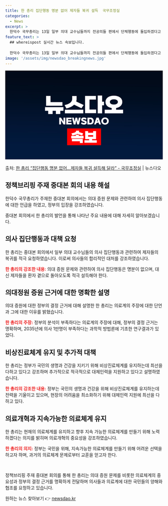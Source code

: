 ```yaml
---
title: 한 총리 집단행동 명분 없어 제자들 복귀 설득  국무조정실
categories:
  - News
excerpt: >
  한덕수 국무총리는 13일 일부 의대 교수님들까지 전공의들 편에서 단체행동에 돌입하겠다고 밝히고 있다며 명분 …
feature_text: >
  ## whereispost 실시간 뉴스 속보입니다.

  한덕수 국무총리는 13일 일부 의대 교수님들까지 전공의들 편에서 단체행동에 돌입하겠다고 밝히고 있다며 명분 …
image: '/assets/img/newsdao_breakingnews.jpg'
---
```


![뉴스다오 속보](/assets/img/newsdao_breakingnews.jpg)

<p>출처: <a href="https://newsdao.kr/3332" rel="dofollow">한 총리 “집단행동 명분 없어…제자들 복귀 설득해 달라” - 국무조정실</a> | 뉴스다오</p>

<h2 data-ke-size="size26">정책브리핑 주재 중대본 회의 내용 해설</h2>
<p data-ke-size="size16">한덕수 국무총리가 주재한 중대본 회의에서는 의대 증원 문제와 관련하여 의사 집단행동에 대한 언급을 하였고, 정부의 입장을 강조하였습니다.</p>
<p>중대본 회의에서 한 총리의 발언을 통해 나타난 주요 내용에 대해 자세히 알아보겠습니다.</p>

<h2 data-ke-size="size23">의사 집단행동과 대책 요청</h2>
<p data-ke-size="size16">한 총리는 중대본 회의에서 일부 의대 교수님들의 의사 집단행동과 관련하여 제자들의 복귀를 적극 요청하였습니다. 이로써 의사들의 합리적인 대처를 강조하였습니다.</p>

<p><b><span style="color: #ee2323;">한 총리의 강조한 내용:</span></b> 의대 증원 문제와 관련하여 의사 집단행동은 명분이 없으며, 대신 제자들을 환자 곁으로 돌아오도록 적극 설득해야 한다.</p>

<h2 data-ke-size="size23">의대정원 증원 근거에 대한 명확한 설명</h2>
<p data-ke-size="size16">의대 증원에 대한 정부의 결정 근거에 대해 설명한 한 총리는 의료계의 주장에 대한 단언과 그에 대한 이유를 밝혔습니다.</p>

<p><b><span style="color: #ee2323;">한 총리의 주장:</span></b> 정부의 분석이 부족하다는 의료계의 주장에 대해, 정부의 결정 근거는 명확하며, 2035년에 의사 1만명이 부족하다는 과학적 방법론에 기초한 연구결과가 있었다.</p>

<h2 data-ke-size="size23">비상진료체계 유지 및 추가적 대책</h2>
<p data-ke-size="size16">한 총리는 정부가 국민의 생명과 건강을 지키기 위해 비상진료체계를 유지하는데 최선을 다하고 있다고 강조하며 추가적으로 적극적으로 대체인력을 지원하고 있다고 설명하였습니다.</p>

<p><b><span style="color: #ee2323;">한 총리의 강조한 내용:</span></b> 정부는 국민의 생명과 건강을 위해 비상진료체계를 유지하는데 전력을 기울이고 있으며, 현장의 어려움을 최소화하기 위해 대체인력 지원에 최선을 다하고 있다.</p>

<h2 data-ke-size="size23">의료개혁과 지속가능한 의료체계 유지</h2>
<p data-ke-size="size16">한 총리는 현재의 의료체계를 유지하고 향후 지속 가능한 의료체계를 만들기 위해 노력하겠다는 의지를 밝히며 의료개혁의 중요성을 강조하였습니다.</p>

<p><b><span style="color: #ee2323;">한 총리의 의지:</span></b> 정부는 국민을 위해, 지속가능한 의료체계를 만들기 위해 어려운 선택을 하고자 하며, 과거의 의료체계 문제로부터 교훈을 얻고자 한다.</p>

<p data-ke-size="size16">&nbsp;</p>
<p data-ke-size="size16">정책브리핑 주재 중대본 회의를 통해 한 총리는 의대 증원 문제를 비롯한 의료체계의 중요성과 정부의 결정 근거를 명확하게 전달하며 의사들과 의료계에 대한 국민들의 양해와 협조를 요청하고 있습니다.</p> 

원하는 뉴스 찾아보기 👉 <a href="https://newsdao.kr" rel="dofollow">newsdao.kr</a>


